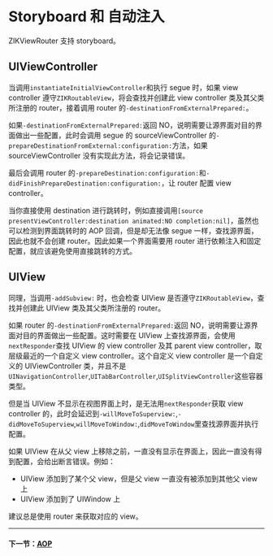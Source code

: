 # Storyboard 和 自动注入

ZIKViewRouter 支持 storyboard。

## UIViewController

当调用`instantiateInitialViewController`和执行 segue 时，如果 view controller 遵守`ZIKRoutableView`，将会查找并创建此 view controller 类及其父类所注册的 router，接着调用 router 的`-destinationFromExternalPrepared:`。

如果`-destinationFromExternalPrepared:`返回 NO，说明需要让源界面对目的界面做出一些配置，此时会调用 segue 的 sourceViewController 的`-prepareDestinationFromExternal:configuration:`方法，如果 sourceViewController 没有实现此方法，将会记录错误。

最后会调用 router 的`-prepareDestination:configuration:`和`-didFinishPrepareDestination:configuration:`，让 router 配置 view controller。

当你直接使用 destination 进行跳转时，例如直接调用`[source presentViewController:destination animated:NO completion:nil]`，虽然也可以检测到界面跳转时的 AOP 回调，但是却无法像 segue 一样，查找源界面，因此也就不会创建 router。因此如果一个界面需要用 router 进行依赖注入和固定配置，就应该避免使用直接跳转的方式。

## UIView

同理，当调用`-addSubview:` 时，也会检查 UIView 是否遵守`ZIKRoutableView`，查找并创建此 UIView 类及其父类所注册的 router。

如果 router 的`-destinationFromExternalPrepared:`返回 NO，说明需要让源界面对目的界面做出一些配置。这时需要在 UIView 上查找源界面，会使用`nextResponder`查找 UIView 的 view controller 及其 parent view controller，取层级最近的一个自定义 view controller。这个自定义 view controller 是一个自定义的 UIViewController 类，并且不是 `UINavigationController`,`UITabBarController`,`UISplitViewController`这些容器类型。

但是当 UIView 不显示在视图界面上时，是无法用`nextResponder`获取 view controller 的，此时会延迟到`-willMoveToSuperview:`,`-didMoveToSuperview`,`willMoveToWindow:`,`didMoveToWindow`里查找源界面并执行配置。

如果 UIView 在从父 view 上移除之前，一直没有显示在界面上，因此一直没有得到配置，会给出断言错误。例如：

* UIView 添加到了某个父 view，但是父 view 一直没有被添加到其他父 view 上
* UIView 添加到了 UIWindow 上

建议总是使用 router 来获取对应的 view。

---
#### 下一节：[AOP](AOP.md)